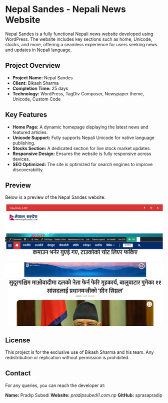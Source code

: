 # Nepal Sandes - Nepali News Website

Nepal Sandes is a fully functional Nepali news website developed using WordPress. The website includes key sections such as home, Unicode, stocks, and more, offering a seamless experience for users seeking news and updates in Nepali language.

## Project Overview
- **Project Name:** Nepal Sandes
- **Client:** Bikash Sharma
- **Completion Time:** 25 days
- **Technology:** WordPress, TagDiv Composer, Newspaper theme, Unicode, Custom Code

## Key Features
- **Home Page:** A dynamic homepage displaying the latest news and featured articles.
- **Unicode Support:** Fully supports Nepali Unicode for native language publishing.
- **Stocks Section:** A dedicated section for live stock market updates.
- **Responsive Design:** Ensures the website is fully responsive across devices.
- **SEO Optimized:** The site is optimized for search engines to improve discoverability.

## Preview
Below is a preview of the Nepal Sandes website:

![Nepal Sandes Preview](/screenshot.jpeg)

## License
This project is for the exclusive use of Bikash Sharma and his team. Any redistribution or replication without permission is prohibited.

## Contact
For any queries, you can reach the developer at:

**Name:** Pradip Subedi
**Website:** *pradipsubedi1.com.np*
**GitHub:** sprasapradip